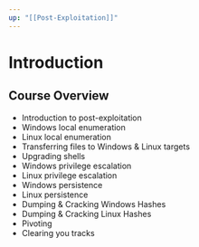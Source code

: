 ```yaml
---
up: "[[Post-Exploitation]]"
---
```


# Introduction

## Course Overview

- Introduction to post-exploitation
- Windows local enumeration
- Linux local enumeration
- Transferring files to Windows & Linux targets
- Upgrading shells
- Windows privilege escalation
- Linux privilege escalation
- Windows persistence
- Linux persistence
- Dumping & Cracking Windows Hashes
- Dumping & Cracking Linux Hashes
- Pivoting
- Clearing you tracks

